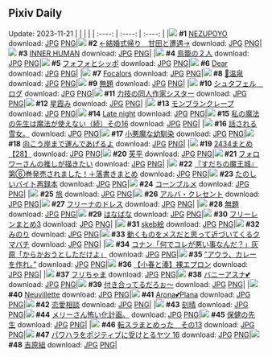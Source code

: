 ## Pixiv Daily
Update: 2023-11-21
|      |      |      |
| :----: | :----: | :----: |
|![](https://pixiv.microyu.workers.dev/c/240x480/img-master/img/2023/11/19/00/00/17/113516283_p0_master1200.jpg) **#1** [NEZUPOYO](https://www.pixiv.net/artworks/113516283) download: [JPG](https://pixiv.microyu.workers.dev/img-original/img/2023/11/19/00/00/17/113516283_p0.jpg) [PNG](https://pixiv.microyu.workers.dev/img-original/img/2023/11/19/00/00/17/113516283_p0.png)|![](https://pixiv.microyu.workers.dev/c/240x480/img-master/img/2023/11/19/12/14/58/113528352_p0_master1200.jpg) **#2** [←結婚式帰り　甘田と遭遇→](https://www.pixiv.net/artworks/113528352) download: [JPG](https://pixiv.microyu.workers.dev/img-original/img/2023/11/19/12/14/58/113528352_p0.jpg) [PNG](https://pixiv.microyu.workers.dev/img-original/img/2023/11/19/12/14/58/113528352_p0.png)|![](https://pixiv.microyu.workers.dev/c/240x480/img-master/img/2023/11/20/00/00/09/113548105_p0_master1200.jpg) **#3** [INNER HUMAN](https://www.pixiv.net/artworks/113548105) download: [JPG](https://pixiv.microyu.workers.dev/img-original/img/2023/11/20/00/00/09/113548105_p0.jpg) [PNG](https://pixiv.microyu.workers.dev/img-original/img/2023/11/20/00/00/09/113548105_p0.png)|
|![](https://pixiv.microyu.workers.dev/c/240x480/img-master/img/2023/11/19/00/00/47/113516391_p0_master1200.jpg) **#4** [鳥籠の２人](https://www.pixiv.net/artworks/113516391) download: [JPG](https://pixiv.microyu.workers.dev/img-original/img/2023/11/19/00/00/47/113516391_p0.jpg) [PNG](https://pixiv.microyu.workers.dev/img-original/img/2023/11/19/00/00/47/113516391_p0.png)|![](https://pixiv.microyu.workers.dev/c/240x480/img-master/img/2023/11/19/00/04/26/113516712_p0_master1200.jpg) **#5** [フォフォとシッポ](https://www.pixiv.net/artworks/113516712) download: [JPG](https://pixiv.microyu.workers.dev/img-original/img/2023/11/19/00/04/26/113516712_p0.jpg) [PNG](https://pixiv.microyu.workers.dev/img-original/img/2023/11/19/00/04/26/113516712_p0.png)|![](https://pixiv.microyu.workers.dev/c/240x480/img-master/img/2023/11/19/00/00/28/113516321_p0_master1200.jpg) **#6** [Dear](https://www.pixiv.net/artworks/113516321) download: [JPG](https://pixiv.microyu.workers.dev/img-original/img/2023/11/19/00/00/28/113516321_p0.jpg) [PNG](https://pixiv.microyu.workers.dev/img-original/img/2023/11/19/00/00/28/113516321_p0.png)|
|![](https://pixiv.microyu.workers.dev/c/240x480/img-master/img/2023/11/20/00/10/57/113548787_p0_master1200.jpg) **#7** [Focalors](https://www.pixiv.net/artworks/113548787) download: [JPG](https://pixiv.microyu.workers.dev/img-original/img/2023/11/20/00/10/57/113548787_p0.jpg) [PNG](https://pixiv.microyu.workers.dev/img-original/img/2023/11/20/00/10/57/113548787_p0.png)|![](https://pixiv.microyu.workers.dev/c/240x480/img-master/img/2023/11/19/01/29/45/113519245_p0_master1200.jpg) **#8** [🦊温泉](https://www.pixiv.net/artworks/113519245) download: [JPG](https://pixiv.microyu.workers.dev/img-original/img/2023/11/19/01/29/45/113519245_p0.jpg) [PNG](https://pixiv.microyu.workers.dev/img-original/img/2023/11/19/01/29/45/113519245_p0.png)|![](https://pixiv.microyu.workers.dev/c/240x480/img-master/img/2023/11/19/19/03/36/113537766_p0_master1200.jpg) **#9** [無題](https://www.pixiv.net/artworks/113537766) download: [JPG](https://pixiv.microyu.workers.dev/img-original/img/2023/11/19/19/03/36/113537766_p0.jpg) [PNG](https://pixiv.microyu.workers.dev/img-original/img/2023/11/19/19/03/36/113537766_p0.png)|
|![](https://pixiv.microyu.workers.dev/c/240x480/img-master/img/2023/11/19/14/54/30/113531508_p0_master1200.jpg) **#10** [シュタフェル　ログ](https://www.pixiv.net/artworks/113531508) download: [JPG](https://pixiv.microyu.workers.dev/img-original/img/2023/11/19/14/54/30/113531508_p0.jpg) [PNG](https://pixiv.microyu.workers.dev/img-original/img/2023/11/19/14/54/30/113531508_p0.png)|![](https://pixiv.microyu.workers.dev/c/240x480/img-master/img/2023/11/19/19/33/50/113538697_p0_master1200.jpg) **#11** [力技の同人作家シスター](https://www.pixiv.net/artworks/113538697) download: [JPG](https://pixiv.microyu.workers.dev/img-original/img/2023/11/19/19/33/50/113538697_p0.jpg) [PNG](https://pixiv.microyu.workers.dev/img-original/img/2023/11/19/19/33/50/113538697_p0.png)|![](https://pixiv.microyu.workers.dev/c/240x480/img-master/img/2023/11/19/00/00/27/113516320_p0_master1200.jpg) **#12** [星霞み](https://www.pixiv.net/artworks/113516320) download: [JPG](https://pixiv.microyu.workers.dev/img-original/img/2023/11/19/00/00/27/113516320_p0.jpg) [PNG](https://pixiv.microyu.workers.dev/img-original/img/2023/11/19/00/00/27/113516320_p0.png)|
|![](https://pixiv.microyu.workers.dev/c/240x480/img-master/img/2023/11/19/20/30/02/113540476_p0_master1200.jpg) **#13** [モンブランクレープ](https://www.pixiv.net/artworks/113540476) download: [JPG](https://pixiv.microyu.workers.dev/img-original/img/2023/11/19/20/30/02/113540476_p0.jpg) [PNG](https://pixiv.microyu.workers.dev/img-original/img/2023/11/19/20/30/02/113540476_p0.png)|![](https://pixiv.microyu.workers.dev/c/240x480/img-master/img/2023/11/19/01/35/39/113519369_p0_master1200.jpg) **#14** [Late night](https://www.pixiv.net/artworks/113519369) download: [JPG](https://pixiv.microyu.workers.dev/img-original/img/2023/11/19/01/35/39/113519369_p0.jpg) [PNG](https://pixiv.microyu.workers.dev/img-original/img/2023/11/19/01/35/39/113519369_p0.png)|![](https://pixiv.microyu.workers.dev/c/240x480/img-master/img/2023/11/20/20/10/04/113548348_p0_master1200.jpg) **#15** [私の魔法の先生は魔法が使えない（続）その16](https://www.pixiv.net/artworks/113548348) download: [JPG](https://pixiv.microyu.workers.dev/img-original/img/2023/11/20/20/10/04/113548348_p0.jpg) [PNG](https://pixiv.microyu.workers.dev/img-original/img/2023/11/20/20/10/04/113548348_p0.png)|
|![](https://pixiv.microyu.workers.dev/c/240x480/img-master/img/2023/11/19/15/21/33/113531944_p0_master1200.jpg) **#16** [話される雪女。](https://www.pixiv.net/artworks/113531944) download: [JPG](https://pixiv.microyu.workers.dev/img-original/img/2023/11/19/15/21/33/113531944_p0.jpg) [PNG](https://pixiv.microyu.workers.dev/img-original/img/2023/11/19/15/21/33/113531944_p0.png)|![](https://pixiv.microyu.workers.dev/c/240x480/img-master/img/2023/11/19/00/01/29/113516487_p0_master1200.jpg) **#17** [小悪魔な幼馴染](https://www.pixiv.net/artworks/113516487) download: [JPG](https://pixiv.microyu.workers.dev/img-original/img/2023/11/19/00/01/29/113516487_p0.jpg) [PNG](https://pixiv.microyu.workers.dev/img-original/img/2023/11/19/00/01/29/113516487_p0.png)|![](https://pixiv.microyu.workers.dev/c/240x480/img-master/img/2023/11/19/22/31/55/113544817_p0_master1200.jpg) **#18** [向こう岸まで運んであげるよ](https://www.pixiv.net/artworks/113544817) download: [JPG](https://pixiv.microyu.workers.dev/img-original/img/2023/11/19/22/31/55/113544817_p0.jpg) [PNG](https://pixiv.microyu.workers.dev/img-original/img/2023/11/19/22/31/55/113544817_p0.png)|
|![](https://pixiv.microyu.workers.dev/c/240x480/img-master/img/2023/11/20/14/54/40/113560963_p0_master1200.jpg) **#19** [2434まとめ【28】](https://www.pixiv.net/artworks/113560963) download: [JPG](https://pixiv.microyu.workers.dev/img-original/img/2023/11/20/14/54/40/113560963_p0.jpg) [PNG](https://pixiv.microyu.workers.dev/img-original/img/2023/11/20/14/54/40/113560963_p0.png)|![](https://pixiv.microyu.workers.dev/c/240x480/img-master/img/2023/11/20/12/18/13/113550069_p0_master1200.jpg) **#20** [芙平](https://www.pixiv.net/artworks/113550069) download: [JPG](https://pixiv.microyu.workers.dev/img-original/img/2023/11/20/12/18/13/113550069_p0.jpg) [PNG](https://pixiv.microyu.workers.dev/img-original/img/2023/11/20/12/18/13/113550069_p0.png)|![](https://pixiv.microyu.workers.dev/c/240x480/img-master/img/2023/11/20/17/37/22/113563583_p0_master1200.jpg) **#21** [フォロワーさんの推しが描きたい](https://www.pixiv.net/artworks/113563583) download: [JPG](https://pixiv.microyu.workers.dev/img-original/img/2023/11/20/17/37/22/113563583_p0.jpg) [PNG](https://pixiv.microyu.workers.dev/img-original/img/2023/11/20/17/37/22/113563583_p0.png)|
|![](https://pixiv.microyu.workers.dev/c/240x480/img-master/img/2023/11/19/00/03/13/113516624_p0_master1200.jpg) **#22** [『すだちの魔王城』第⑥巻発売されました！＋落書きまとめ](https://www.pixiv.net/artworks/113516624) download: [JPG](https://pixiv.microyu.workers.dev/img-original/img/2023/11/19/00/03/13/113516624_p0.jpg) [PNG](https://pixiv.microyu.workers.dev/img-original/img/2023/11/19/00/03/13/113516624_p0.png)|![](https://pixiv.microyu.workers.dev/c/240x480/img-master/img/2023/11/19/14/06/59/113530628_p0_master1200.jpg) **#23** [たのしいバイト再録本](https://www.pixiv.net/artworks/113530628) download: [JPG](https://pixiv.microyu.workers.dev/img-original/img/2023/11/19/14/06/59/113530628_p0.jpg) [PNG](https://pixiv.microyu.workers.dev/img-original/img/2023/11/19/14/06/59/113530628_p0.png)|![](https://pixiv.microyu.workers.dev/c/240x480/img-master/img/2023/11/19/13/07/57/113529493_p0_master1200.jpg) **#24** [コーンブルメ](https://www.pixiv.net/artworks/113529493) download: [JPG](https://pixiv.microyu.workers.dev/img-original/img/2023/11/19/13/07/57/113529493_p0.jpg) [PNG](https://pixiv.microyu.workers.dev/img-original/img/2023/11/19/13/07/57/113529493_p0.png)|
|![](https://pixiv.microyu.workers.dev/c/240x480/img-master/img/2023/11/19/14/36/54/113531166_p0_master1200.jpg) **#25** [旅](https://www.pixiv.net/artworks/113531166) download: [JPG](https://pixiv.microyu.workers.dev/img-original/img/2023/11/19/14/36/54/113531166_p0.jpg) [PNG](https://pixiv.microyu.workers.dev/img-original/img/2023/11/19/14/36/54/113531166_p0.png)|![](https://pixiv.microyu.workers.dev/c/240x480/img-master/img/2023/11/19/00/00/51/113516402_p0_master1200.jpg) **#26** [アルバ・クレセント](https://www.pixiv.net/artworks/113516402) download: [JPG](https://pixiv.microyu.workers.dev/img-original/img/2023/11/19/00/00/51/113516402_p0.jpg) [PNG](https://pixiv.microyu.workers.dev/img-original/img/2023/11/19/00/00/51/113516402_p0.png)|![](https://pixiv.microyu.workers.dev/c/240x480/img-master/img/2023/11/19/22/24/50/113544545_p0_master1200.jpg) **#27** [フリーナのドレス](https://www.pixiv.net/artworks/113544545) download: [JPG](https://pixiv.microyu.workers.dev/img-original/img/2023/11/19/22/24/50/113544545_p0.jpg) [PNG](https://pixiv.microyu.workers.dev/img-original/img/2023/11/19/22/24/50/113544545_p0.png)|
|![](https://pixiv.microyu.workers.dev/c/240x480/img-master/img/2023/11/20/00/00/33/113548193_p0_master1200.jpg) **#28** [無題](https://www.pixiv.net/artworks/113548193) download: [JPG](https://pixiv.microyu.workers.dev/img-original/img/2023/11/20/00/00/33/113548193_p0.jpg) [PNG](https://pixiv.microyu.workers.dev/img-original/img/2023/11/20/00/00/33/113548193_p0.png)|![](https://pixiv.microyu.workers.dev/c/240x480/img-master/img/2023/11/20/15/07/06/113561162_p0_master1200.jpg) **#29** [はなばな](https://www.pixiv.net/artworks/113561162) download: [JPG](https://pixiv.microyu.workers.dev/img-original/img/2023/11/20/15/07/06/113561162_p0.jpg) [PNG](https://pixiv.microyu.workers.dev/img-original/img/2023/11/20/15/07/06/113561162_p0.png)|![](https://pixiv.microyu.workers.dev/c/240x480/img-master/img/2023/11/19/00/00/17/113516284_p0_master1200.jpg) **#30** [フリーレンまとめ3](https://www.pixiv.net/artworks/113516284) download: [JPG](https://pixiv.microyu.workers.dev/img-original/img/2023/11/19/00/00/17/113516284_p0.jpg) [PNG](https://pixiv.microyu.workers.dev/img-original/img/2023/11/19/00/00/17/113516284_p0.png)|
|![](https://pixiv.microyu.workers.dev/c/240x480/img-master/img/2023/11/19/23/27/11/113546881_p0_master1200.jpg) **#31** [skeb絵](https://www.pixiv.net/artworks/113546881) download: [JPG](https://pixiv.microyu.workers.dev/img-original/img/2023/11/19/23/27/11/113546881_p0.jpg) [PNG](https://pixiv.microyu.workers.dev/img-original/img/2023/11/19/23/27/11/113546881_p0.png)|![](https://pixiv.microyu.workers.dev/c/240x480/img-master/img/2023/11/19/23/46/50/113547593_p0_master1200.jpg) **#32** [みのり](https://www.pixiv.net/artworks/113547593) download: [JPG](https://pixiv.microyu.workers.dev/img-original/img/2023/11/19/23/46/50/113547593_p0.jpg) [PNG](https://pixiv.microyu.workers.dev/img-original/img/2023/11/19/23/46/50/113547593_p0.png)|![](https://pixiv.microyu.workers.dev/c/240x480/img-master/img/2023/11/19/17/54/08/113535702_p0_master1200.jpg) **#33** [動くものをメスだと思って近づいてくるクマバチ](https://www.pixiv.net/artworks/113535702) download: [JPG](https://pixiv.microyu.workers.dev/img-original/img/2023/11/19/17/54/08/113535702_p0.jpg) [PNG](https://pixiv.microyu.workers.dev/img-original/img/2023/11/19/17/54/08/113535702_p0.png)|
|![](https://pixiv.microyu.workers.dev/c/240x480/img-master/img/2023/11/19/12/00/18/113527983_p0_master1200.jpg) **#34** [コナン「何でコレが悪い事なんだ？」灰原「からかおうとしただけよ」](https://www.pixiv.net/artworks/113527983) download: [JPG](https://pixiv.microyu.workers.dev/img-original/img/2023/11/19/12/00/18/113527983_p0.jpg) [PNG](https://pixiv.microyu.workers.dev/img-original/img/2023/11/19/12/00/18/113527983_p0.png)|![](https://pixiv.microyu.workers.dev/c/240x480/img-master/img/2023/11/19/00/08/12/113516907_p0_master1200.jpg) **#35** [”アウラ、カレーを作れ。”](https://www.pixiv.net/artworks/113516907) download: [JPG](https://pixiv.microyu.workers.dev/img-original/img/2023/11/19/00/08/12/113516907_p0.jpg) [PNG](https://pixiv.microyu.workers.dev/img-original/img/2023/11/19/00/08/12/113516907_p0.png)|![](https://pixiv.microyu.workers.dev/c/240x480/img-master/img/2023/11/19/21/00/08/113541438_p0_master1200.jpg) **#36** [【小春と湊】裸エプロン](https://www.pixiv.net/artworks/113541438) download: [JPG](https://pixiv.microyu.workers.dev/img-original/img/2023/11/19/21/00/08/113541438_p0.jpg) [PNG](https://pixiv.microyu.workers.dev/img-original/img/2023/11/19/21/00/08/113541438_p0.png)|
|![](https://pixiv.microyu.workers.dev/c/240x480/img-master/img/2023/11/20/19/32/19/113566160_p0_master1200.jpg) **#37** [フリちゃま](https://www.pixiv.net/artworks/113566160) download: [JPG](https://pixiv.microyu.workers.dev/img-original/img/2023/11/20/19/32/19/113566160_p0.jpg) [PNG](https://pixiv.microyu.workers.dev/img-original/img/2023/11/20/19/32/19/113566160_p0.png)|![](https://pixiv.microyu.workers.dev/c/240x480/img-master/img/2023/11/19/00/00/52/113516406_p0_master1200.jpg) **#38** [バニーアスナ💕](https://www.pixiv.net/artworks/113516406) download: [JPG](https://pixiv.microyu.workers.dev/img-original/img/2023/11/19/00/00/52/113516406_p0.jpg) [PNG](https://pixiv.microyu.workers.dev/img-original/img/2023/11/19/00/00/52/113516406_p0.png)|![](https://pixiv.microyu.workers.dev/c/240x480/img-master/img/2023/11/19/00/04/43/113516731_p0_master1200.jpg) **#39** [付き合ってるだろぉ～](https://www.pixiv.net/artworks/113516731) download: [JPG](https://pixiv.microyu.workers.dev/img-original/img/2023/11/19/00/04/43/113516731_p0.jpg) [PNG](https://pixiv.microyu.workers.dev/img-original/img/2023/11/19/00/04/43/113516731_p0.png)|
|![](https://pixiv.microyu.workers.dev/c/240x480/img-master/img/2023/11/19/19/12/39/113538032_p0_master1200.jpg) **#40** [Neuvillette](https://www.pixiv.net/artworks/113538032) download: [JPG](https://pixiv.microyu.workers.dev/img-original/img/2023/11/19/19/12/39/113538032_p0.jpg) [PNG](https://pixiv.microyu.workers.dev/img-original/img/2023/11/19/19/12/39/113538032_p0.png)|![](https://pixiv.microyu.workers.dev/c/240x480/img-master/img/2023/11/19/13/19/03/113529724_p0_master1200.jpg) **#41** [Arona💕Plana](https://www.pixiv.net/artworks/113529724) download: [JPG](https://pixiv.microyu.workers.dev/img-original/img/2023/11/19/13/19/03/113529724_p0.jpg) [PNG](https://pixiv.microyu.workers.dev/img-original/img/2023/11/19/13/19/03/113529724_p0.png)|![](https://pixiv.microyu.workers.dev/c/240x480/img-master/img/2023/11/19/00/20/54/113517323_p0_master1200.jpg) **#42** [恋愛相談](https://www.pixiv.net/artworks/113517323) download: [JPG](https://pixiv.microyu.workers.dev/img-original/img/2023/11/19/00/20/54/113517323_p0.jpg) [PNG](https://pixiv.microyu.workers.dev/img-original/img/2023/11/19/00/20/54/113517323_p0.png)|
|![](https://pixiv.microyu.workers.dev/c/240x480/img-master/img/2023/11/20/00/02/21/113548408_p0_master1200.jpg) **#43** [刻晴](https://www.pixiv.net/artworks/113548408) download: [JPG](https://pixiv.microyu.workers.dev/img-original/img/2023/11/20/00/02/21/113548408_p0.jpg) [PNG](https://pixiv.microyu.workers.dev/img-original/img/2023/11/20/00/02/21/113548408_p0.png)|![](https://pixiv.microyu.workers.dev/c/240x480/img-master/img/2023/11/20/10/08/23/113557046_p0_master1200.jpg) **#44** [メリーさん怖い化計画。](https://www.pixiv.net/artworks/113557046) download: [JPG](https://pixiv.microyu.workers.dev/img-original/img/2023/11/20/10/08/23/113557046_p0.jpg) [PNG](https://pixiv.microyu.workers.dev/img-original/img/2023/11/20/10/08/23/113557046_p0.png)|![](https://pixiv.microyu.workers.dev/c/240x480/img-master/img/2023/11/19/18/57/35/113537524_p0_master1200.jpg) **#45** [保健の先生](https://www.pixiv.net/artworks/113537524) download: [JPG](https://pixiv.microyu.workers.dev/img-original/img/2023/11/19/18/57/35/113537524_p0.jpg) [PNG](https://pixiv.microyu.workers.dev/img-original/img/2023/11/19/18/57/35/113537524_p0.png)|
|![](https://pixiv.microyu.workers.dev/c/240x480/img-master/img/2023/11/19/17/44/49/113535450_p0_master1200.jpg) **#46** [転スラまとめった　その13](https://www.pixiv.net/artworks/113535450) download: [JPG](https://pixiv.microyu.workers.dev/img-original/img/2023/11/19/17/44/49/113535450_p0.jpg) [PNG](https://pixiv.microyu.workers.dev/img-original/img/2023/11/19/17/44/49/113535450_p0.png)|![](https://pixiv.microyu.workers.dev/c/240x480/img-master/img/2023/11/19/17/35/32/113535231_p0_master1200.jpg) **#47** [パワハラをポジティブに受けとるヤツ 16](https://www.pixiv.net/artworks/113535231) download: [JPG](https://pixiv.microyu.workers.dev/img-original/img/2023/11/19/17/35/32/113535231_p0.jpg) [PNG](https://pixiv.microyu.workers.dev/img-original/img/2023/11/19/17/35/32/113535231_p0.png)|![](https://pixiv.microyu.workers.dev/c/240x480/img-master/img/2023/11/20/00/00/19/113548147_p0_master1200.jpg) **#48** [吉原組](https://www.pixiv.net/artworks/113548147) download: [JPG](https://pixiv.microyu.workers.dev/img-original/img/2023/11/20/00/00/19/113548147_p0.jpg) [PNG](https://pixiv.microyu.workers.dev/img-original/img/2023/11/20/00/00/19/113548147_p0.png)|

